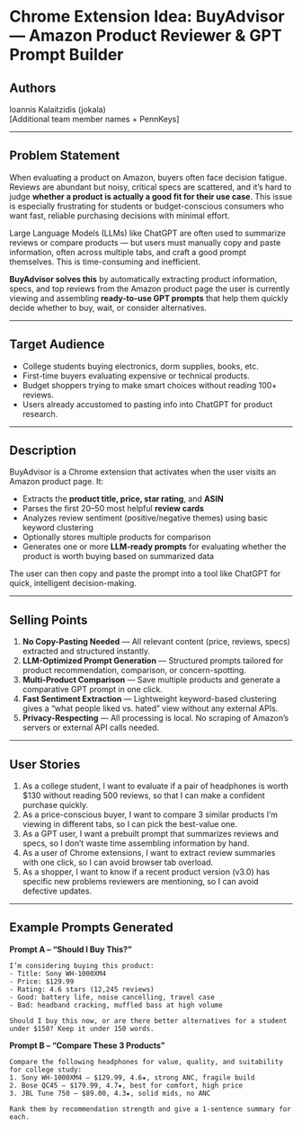 # Chrome Extension Idea: BuyAdvisor — Amazon Product Reviewer & GPT Prompt Builder

## Authors  
Ioannis Kalaitzidis (jokala)  
[Additional team member names + PennKeys]

---

## Problem Statement  
When evaluating a product on Amazon, buyers often face decision fatigue. Reviews are abundant but noisy, critical specs are scattered, and it’s hard to judge **whether a product is actually a good fit for their use case**. This issue is especially frustrating for students or budget-conscious consumers who want fast, reliable purchasing decisions with minimal effort.

Large Language Models (LLMs) like ChatGPT are often used to summarize reviews or compare products — but users must manually copy and paste information, often across multiple tabs, and craft a good prompt themselves. This is time-consuming and inefficient.

**BuyAdvisor solves this** by automatically extracting product information, specs, and top reviews from the Amazon product page the user is currently viewing and assembling **ready-to-use GPT prompts** that help them quickly decide whether to buy, wait, or consider alternatives.

---

## Target Audience  
- College students buying electronics, dorm supplies, books, etc.  
- First-time buyers evaluating expensive or technical products.  
- Budget shoppers trying to make smart choices without reading 100+ reviews.  
- Users already accustomed to pasting info into ChatGPT for product research.

---

## Description  
BuyAdvisor is a Chrome extension that activates when the user visits an Amazon product page. It:
- Extracts the **product title, price, star rating**, and **ASIN**
- Parses the first 20–50 most helpful **review cards**
- Analyzes review sentiment (positive/negative themes) using basic keyword clustering
- Optionally stores multiple products for comparison
- Generates one or more **LLM-ready prompts** for evaluating whether the product is worth buying based on summarized data

The user can then copy and paste the prompt into a tool like ChatGPT for quick, intelligent decision-making.

---

## Selling Points  
1. **No Copy-Pasting Needed** — All relevant content (price, reviews, specs) extracted and structured instantly.
2. **LLM-Optimized Prompt Generation** — Structured prompts tailored for product recommendation, comparison, or concern-spotting.
3. **Multi-Product Comparison** — Save multiple products and generate a comparative GPT prompt in one click.
4. **Fast Sentiment Extraction** — Lightweight keyword-based clustering gives a “what people liked vs. hated” view without any external APIs.
5. **Privacy-Respecting** — All processing is local. No scraping of Amazon’s servers or external API calls needed.

---

## User Stories  
1. As a college student, I want to evaluate if a pair of headphones is worth $130 without reading 500 reviews, so that I can make a confident purchase quickly.  
2. As a price-conscious buyer, I want to compare 3 similar products I’m viewing in different tabs, so I can pick the best-value one.  
3. As a GPT user, I want a prebuilt prompt that summarizes reviews and specs, so I don’t waste time assembling information by hand.  
4. As a user of Chrome extensions, I want to extract review summaries with one click, so I can avoid browser tab overload.  
5. As a shopper, I want to know if a recent product version (v3.0) has specific new problems reviewers are mentioning, so I can avoid defective updates.

---

## Example Prompts Generated

**Prompt A – “Should I Buy This?”**
```text
I’m considering buying this product:
- Title: Sony WH-1000XM4
- Price: $129.99
- Rating: 4.6 stars (12,245 reviews)
- Good: battery life, noise cancelling, travel case
- Bad: headband cracking, muffled bass at high volume

Should I buy this now, or are there better alternatives for a student under $150? Keep it under 150 words.
```
**Prompt B – “Compare These 3 Products”**
```text
Compare the following headphones for value, quality, and suitability for college study:
1. Sony WH-1000XM4 — $129.99, 4.6★, strong ANC, fragile build
2. Bose QC45 — $179.99, 4.7★, best for comfort, high price
3. JBL Tune 750 — $89.00, 4.3★, solid mids, no ANC

Rank them by recommendation strength and give a 1-sentence summary for each.
```
